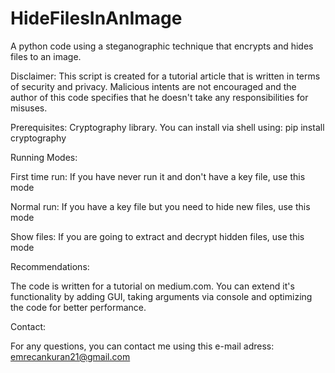 # HideFilesInAnImage
A python code using a steganographic technique that encrypts and hides files to an image.

Disclaimer:
This script is created for a tutorial article that is written in terms of security and privacy.
Malicious intents are not encouraged and the author of this code specifies that he doesn't take any responsibilities for misuses.

Prerequisites:
Cryptography library. You can install via shell using:
pip install cryptography

Running Modes:

First time run: If you have never run it and don't have a key file, use this mode

Normal run: If you have a key file but you need to hide new files, use this mode

Show files: If you are going to extract and decrypt hidden files, use this mode

Recommendations:

The code is written for a tutorial on medium.com. You can extend it's functionality by adding GUI, taking arguments via console and optimizing the code for better performance.

Contact:

For any questions, you can contact me using this e-mail adress: emrecankuran21@gmail.com

